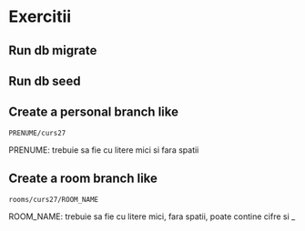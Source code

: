 # Exercitii

## Run db migrate

## Run db seed

## Create a personal branch like
`PRENUME/curs27`

PRENUME: trebuie sa fie cu litere mici si fara spatii

## Create a room branch like
`rooms/curs27/ROOM_NAME`

ROOM_NAME: trebuie sa fie cu litere mici, fara spatii, poate contine cifre si _

## 
